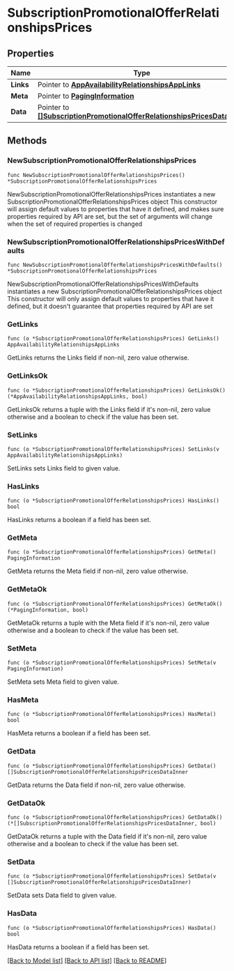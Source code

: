 # SubscriptionPromotionalOfferRelationshipsPrices

## Properties

Name | Type | Description | Notes
------------ | ------------- | ------------- | -------------
**Links** | Pointer to [**AppAvailabilityRelationshipsAppLinks**](AppAvailabilityRelationshipsAppLinks.md) |  | [optional] 
**Meta** | Pointer to [**PagingInformation**](PagingInformation.md) |  | [optional] 
**Data** | Pointer to [**[]SubscriptionPromotionalOfferRelationshipsPricesDataInner**](SubscriptionPromotionalOfferRelationshipsPricesDataInner.md) |  | [optional] 

## Methods

### NewSubscriptionPromotionalOfferRelationshipsPrices

`func NewSubscriptionPromotionalOfferRelationshipsPrices() *SubscriptionPromotionalOfferRelationshipsPrices`

NewSubscriptionPromotionalOfferRelationshipsPrices instantiates a new SubscriptionPromotionalOfferRelationshipsPrices object
This constructor will assign default values to properties that have it defined,
and makes sure properties required by API are set, but the set of arguments
will change when the set of required properties is changed

### NewSubscriptionPromotionalOfferRelationshipsPricesWithDefaults

`func NewSubscriptionPromotionalOfferRelationshipsPricesWithDefaults() *SubscriptionPromotionalOfferRelationshipsPrices`

NewSubscriptionPromotionalOfferRelationshipsPricesWithDefaults instantiates a new SubscriptionPromotionalOfferRelationshipsPrices object
This constructor will only assign default values to properties that have it defined,
but it doesn't guarantee that properties required by API are set

### GetLinks

`func (o *SubscriptionPromotionalOfferRelationshipsPrices) GetLinks() AppAvailabilityRelationshipsAppLinks`

GetLinks returns the Links field if non-nil, zero value otherwise.

### GetLinksOk

`func (o *SubscriptionPromotionalOfferRelationshipsPrices) GetLinksOk() (*AppAvailabilityRelationshipsAppLinks, bool)`

GetLinksOk returns a tuple with the Links field if it's non-nil, zero value otherwise
and a boolean to check if the value has been set.

### SetLinks

`func (o *SubscriptionPromotionalOfferRelationshipsPrices) SetLinks(v AppAvailabilityRelationshipsAppLinks)`

SetLinks sets Links field to given value.

### HasLinks

`func (o *SubscriptionPromotionalOfferRelationshipsPrices) HasLinks() bool`

HasLinks returns a boolean if a field has been set.

### GetMeta

`func (o *SubscriptionPromotionalOfferRelationshipsPrices) GetMeta() PagingInformation`

GetMeta returns the Meta field if non-nil, zero value otherwise.

### GetMetaOk

`func (o *SubscriptionPromotionalOfferRelationshipsPrices) GetMetaOk() (*PagingInformation, bool)`

GetMetaOk returns a tuple with the Meta field if it's non-nil, zero value otherwise
and a boolean to check if the value has been set.

### SetMeta

`func (o *SubscriptionPromotionalOfferRelationshipsPrices) SetMeta(v PagingInformation)`

SetMeta sets Meta field to given value.

### HasMeta

`func (o *SubscriptionPromotionalOfferRelationshipsPrices) HasMeta() bool`

HasMeta returns a boolean if a field has been set.

### GetData

`func (o *SubscriptionPromotionalOfferRelationshipsPrices) GetData() []SubscriptionPromotionalOfferRelationshipsPricesDataInner`

GetData returns the Data field if non-nil, zero value otherwise.

### GetDataOk

`func (o *SubscriptionPromotionalOfferRelationshipsPrices) GetDataOk() (*[]SubscriptionPromotionalOfferRelationshipsPricesDataInner, bool)`

GetDataOk returns a tuple with the Data field if it's non-nil, zero value otherwise
and a boolean to check if the value has been set.

### SetData

`func (o *SubscriptionPromotionalOfferRelationshipsPrices) SetData(v []SubscriptionPromotionalOfferRelationshipsPricesDataInner)`

SetData sets Data field to given value.

### HasData

`func (o *SubscriptionPromotionalOfferRelationshipsPrices) HasData() bool`

HasData returns a boolean if a field has been set.


[[Back to Model list]](../README.md#documentation-for-models) [[Back to API list]](../README.md#documentation-for-api-endpoints) [[Back to README]](../README.md)


